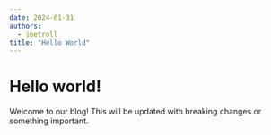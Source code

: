```yaml
---
date: 2024-01-31
authors:
  - joetroll
title: "Hello World"
---
```


# Hello world!

Welcome to our blog! This will be updated with breaking changes or something important.

<!-- more -->
